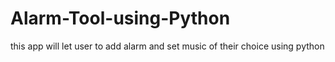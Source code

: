 # Alarm-Tool-using-Python
this app will let user to add alarm and set music of their choice using python
